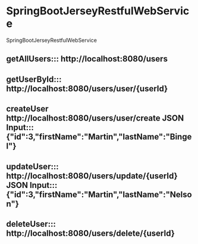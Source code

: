 # SpringBootJerseyRestfulWebService

SpringBootJerseyRestfulWebService

getAllUsers:::
http://localhost:8080/users
----------------------------------------------------------------------------------
getUserById:::
http://localhost:8080/users/user/{userId}
----------------------------------------------------------------------------------
createUser
http://localhost:8080/users/user/create
JSON Input:::
{"id":3,"firstName":"Martin","lastName":"Bingel"}
----------------------------------------------------------------------------------
updateUser:::
http://localhost:8080/users/update/{userId}
JSON Input:::
{"id":3,"firstName":"Martin","lastName":"Nelson"}
----------------------------------------------------------------------------------
deleteUser:::
http://localhost:8080/users/delete/{userId}
----------------------------------------------------------------------------------
